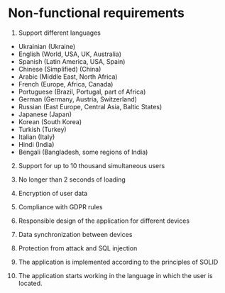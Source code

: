 # Non-functional requirements

1. Support different languages
  - Ukrainian (Ukraine)
  - English (World, USA, UK, Australia)
  - Spanish (Latin America, USA, Spain)
  - Chinese (Simplified) (China)
  - Arabic (Middle East, North Africa)
  - French (Europe, Africa, Canada)
  - Portuguese (Brazil, Portugal, part of Africa)
  - German (Germany, Austria, Switzerland)
  - Russian (East Europe, Central Asia, Baltic States)
  - Japanese (Japan)
  - Korean (South Korea)
  - Turkish (Turkey)
  - Italian (Italy)
  - Hindi (India)
  - Bengali (Bangladesh, some regions of India)

2. Support for up to 10 thousand simultaneous users

3. No longer than 2 seconds of loading

4. Encryption of user data

5. Compliance with GDPR rules

6. Responsible design of the application for different devices

7. Data synchronization between devices

8. Protection from attack and SQL injection

9. The application is implemented according to the principles of SOLID

10. The application starts working in the language in which the user is located.